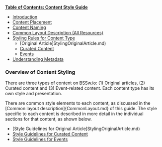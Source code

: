 **[Table of Contents: Content Style Guide](../ContentStyleGuide.md)**
* [Introduction](../ContentStyleGuide.md)
* [Content Placement](ContentPlacement.md)
* [Content Naming](ContentNaming.md)
* [Common Layout Description (All Resources)](CommonLayout.md) 
* [Styling Rules for Content Type](StylingContentOverview.md)
    + [Original Article]StylingOriginalArticle.md)
    + [Curated Content](StylingCuratedContent.md)
    + [Events](StylingEvents.md)
* [Understanding Metadata](Metadata.md)

### Overview of Content Styling 

There are three types of content on BSSw.io: (1) Original articles,
(2) Curated content and (3) Event-related content. Each content
type has its own style and presentation. 

There are common style elements to each content, as discussed in
the [Common layout description]{CommonLayout.md} of this guide. The
style specific to each content is described in more detail in the
individual sections for that content, as shown below.

* [Style Guidelines for Original Article]StylingOriginalArticle.md)
* [Style Guidelines for Curated Content](StylingCuratedContent.md)
* [Style Guidelines for Events](StylingEvents.md)


<!---
   Publish: no
---!>
